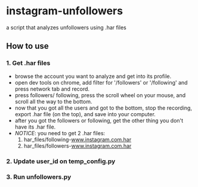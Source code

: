 # instagram-unfollowers
a script that analyzes unfollowers using .har files

## How to use
### 1. Get .har files
* browse the account you want to analyze and get into its profile.
* open dev tools on chrome, add filter for '/followers' or '/following'  and press network tab and record.
* press followers/ following, press the scroll wheel on your mouse, and scroll all the way to the bottom.
* now that you got all the users and got to the bottom, stop the recording, 
  export .har file (on the top), and save into your computer.
* after you got the followers or following, get the other thing you don't have its .har file.
* *NOTICE*: you need to get 2 .har files:  
   1. har_files/following-www.instagram.com.har  
   2. har_files/followers-www.instagram.com.har

### 2. Update user_id on temp_config.py

### 3. Run unfollowers.py